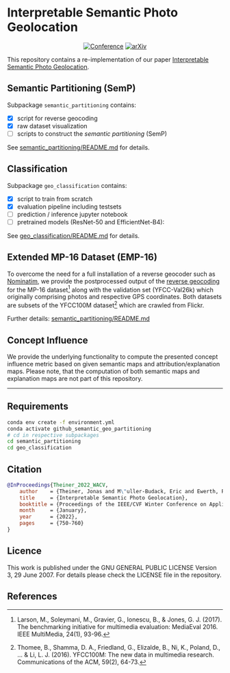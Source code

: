 # Interpretable Semantic Photo Geolocation

<div align="center">  

[![Conference](https://img.shields.io/badge/WACV-2022-6b8bc7.svg?style=for-the-badge)](https://openaccess.thecvf.com/content/WACV2022/html/Theiner_Interpretable_Semantic_Photo_Geolocation_WACV_2022_paper.html)
[![arXiv](https://img.shields.io/badge/arXiv-2104.14995-b31b1b.svg?style=for-the-badge)](https://arxiv.org/abs/2104.14995)
</div>


This repository contains a re-implementation of our paper [Interpretable Semantic Photo Geolocation](#citation).


## Semantic Partitioning (SemP)

Subpackage `semantic_partitioning` contains:
- [x] script for reverse geocoding
- [x] raw dataset visualization
- [ ] scripts to construct the *semantic partitioning* (SemP)

See [semantic_partitioning/README.md](semantic_partitioning/README.md) for details.

## Classification
Subpackage `geo_classification` contains:
- [x] script to train from scratch
- [x] evaluation pipeline including testsets
- [ ] prediction / inference jupyter notebook
- [ ] pretrained models (ResNet-50 and EfficientNet-B4):

See [geo_classification/README.md](geo_classification/README.md) for details.
    
## Extended MP-16 Dataset (EMP-16)
To overcome the need for a full installation of a reverse geocoder such as [Nominatim](https://nominatim.openstreetmap.org/), we provide the postprocessed output of the [reverse geocoding](semantic_partitioning/reverse_geocoding.py) for the MP-16 dataset[^1] along with the validation set (YFCC-Val26k) which originally comprising photos and respective GPS coordinates.
Both datasets are subsets of the YFCC100M dataset[^2] which are crawled from Flickr.

Further details: [semantic_partitioning/README.md](semantic_partitioning/README.md)

## Concept Influence

We provide the underlying functionality to compute the presented concept influence metric based on given semantic maps and attribution/explanation maps.
Please note, that the computation of both semantic maps and explanation maps are not part of this repository.

***
## Requirements
```sh
conda env create -f environment.yml
conda activate github_semantic_geo_partitioning
# cd in respective subpackages
cd semantic_partitioning
cd geo_classification
```

## Citation

```BibTeX
@InProceedings{Theiner_2022_WACV,
    author    = {Theiner, Jonas and M\"uller-Budack, Eric and Ewerth, Ralph},
    title     = {Interpretable Semantic Photo Geolocation},
    booktitle = {Proceedings of the IEEE/CVF Winter Conference on Applications of Computer Vision (WACV)},
    month     = {January},
    year      = {2022},
    pages     = {750-760}
}
```

## Licence
This work is published under the GNU GENERAL PUBLIC LICENSE Version 3, 29 June 2007. For details please check the
LICENSE file in the repository.

## References
[^1]: Larson, M., Soleymani, M., Gravier, G., Ionescu, B., & Jones, G. J. (2017). The benchmarking initiative for multimedia evaluation: MediaEval 2016. IEEE MultiMedia, 24(1), 93-96.
[^2]: Thomee, B., Shamma, D. A., Friedland, G., Elizalde, B., Ni, K., Poland, D., ... & Li, L. J. (2016). YFCC100M: The new data in multimedia research. Communications of the ACM, 59(2), 64-73.